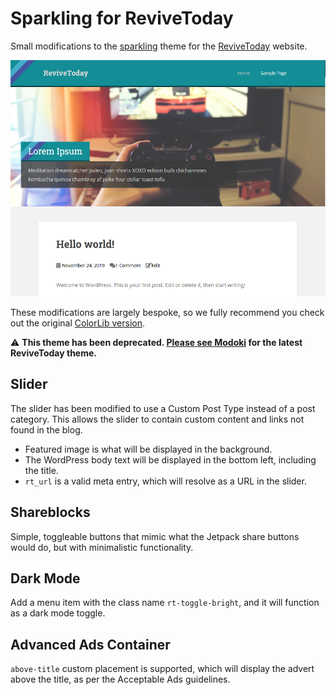 # Sparkling for ReviveToday
Small modifications to the [sparkling][source] theme for the [ReviveToday][site] website.

![Theme preview](screenshot.png)

These modifications are largely bespoke, so we fully recommend you check out the original [ColorLib version][source].

⚠ **This theme has been deprecated. [Please see Modoki](https://github.com/ReviveToday/Modoki) for the latest ReviveToday theme.**

## Slider
The slider has been modified to use a Custom Post Type instead of a post category. This allows the slider to contain custom content and
links not found in the blog.

* Featured image is what will be displayed in the background.
* The WordPress body text will be displayed in the bottom left, including the title.
* `rt_url` is a valid meta entry, which will resolve as a URL in the slider.

## Shareblocks
Simple, toggleable buttons that mimic what the Jetpack share buttons would do, but with minimalistic functionality.

## Dark Mode
Add a menu item with the class name `rt-toggle-bright`, and it will function as a dark mode toggle.

## Advanced Ads Container
`above-title` custom placement is supported, which will display the advert above the title, as per the Acceptable Ads guidelines.

[site]: https://revive.today
[source]: https://github.com/ColorlibHQ/Sparkling
